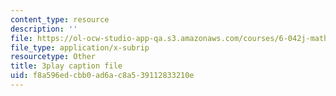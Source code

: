 ```yaml
---
content_type: resource
description: ''
file: https://ol-ocw-studio-app-qa.s3.amazonaws.com/courses/6-042j-mathematics-for-computer-science-spring-2015/f8a596edcbb0ad6ac8a539112833210e_GyFVgJZ0hIs.srt
file_type: application/x-subrip
resourcetype: Other
title: 3play caption file
uid: f8a596ed-cbb0-ad6a-c8a5-39112833210e
---
```

